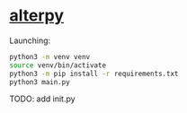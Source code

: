 # [alterpy](https://yuki0iq.github.io/alterpy)

Launching:

```sh
python3 -m venv venv
source venv/bin/activate
python3 -m pip install -r requirements.txt
python3 main.py
```

TODO: add init.py

